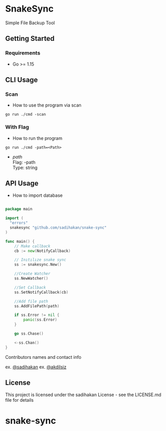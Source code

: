 # SnakeSync

Simple File Backup Tool

## Getting Started

### Requirements

* Go >= 1.15

## CLI Usage

### Scan
* How to use the program via scan

```
go run ./cmd -scan 
```

### With Flag

* How to run the program

```
go run ./cmd -path=<Path> 
```

- *path*  
Flag: -path  
Type: string  


## API Usage
* How to import database

```go

package main

import (
  "errors"
  snakesync "github.com/sadihakan/snake-sync"
)

func main() {
	// Make callback
	cb := new(NotifyCallback)

	// Inıtılıze snake sync
	ss := snakesync.New()

	//Create Watcher
	ss.NewWatcher()

	//Set Callback
	ss.SetNotifyCallback(cb)

	//Add file path
	ss.AddFilePath(path)

	if ss.Error != nil {
		panic(ss.Error)
	}

	go ss.Chase()

	<-ss.Chan()
}
```

Contributors names and contact info

ex. [@sadihakan](https://github.com/sadihakan/)
ex. [@akdilsiz](https://github.com/akdilsiz/)

## License

This project is licensed under the sadihakan License - see the LICENSE.md file for details


# snake-sync
